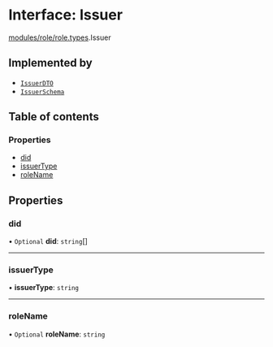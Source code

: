 # Interface: Issuer

[modules/role/role.types](../modules/modules_role_role_types.md).Issuer

## Implemented by

- [`IssuerDTO`](../classes/modules_role_role_dto.IssuerDTO.md)
- [`IssuerSchema`](../classes/modules_role_role_schema.IssuerSchema.md)

## Table of contents

### Properties

- [did](modules_role_role_types.Issuer.md#did)
- [issuerType](modules_role_role_types.Issuer.md#issuertype)
- [roleName](modules_role_role_types.Issuer.md#rolename)

## Properties

### did

• `Optional` **did**: `string`[]

___

### issuerType

• **issuerType**: `string`

___

### roleName

• `Optional` **roleName**: `string`

